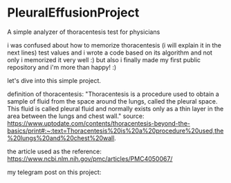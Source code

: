 # PleuralEffusionProject
A simple analyzer of thoracentesis test for physicians

i was confused about how to memorize thoracentesis (i will explain it in the next lines) test values and i wrote a code based on its algorithm and not only i memorized it very well :) but also i finally made my first public repository and i'm more than happy! :)

let's dive into this simple project.

definition of thoracentesis: "Thoracentesis is a procedure used to obtain a sample of fluid from the space around the lungs, called the pleural space. This fluid is called pleural fluid and normally exists only as a thin layer in the area between the lungs and chest wall."
source: https://www.uptodate.com/contents/thoracentesis-beyond-the-basics/print#:~:text=Thoracentesis%20is%20a%20procedure%20used,the%20lungs%20and%20chest%20wall.

the article used as the reference: https://www.ncbi.nlm.nih.gov/pmc/articles/PMC4050067/

my telegram post on this project: 
